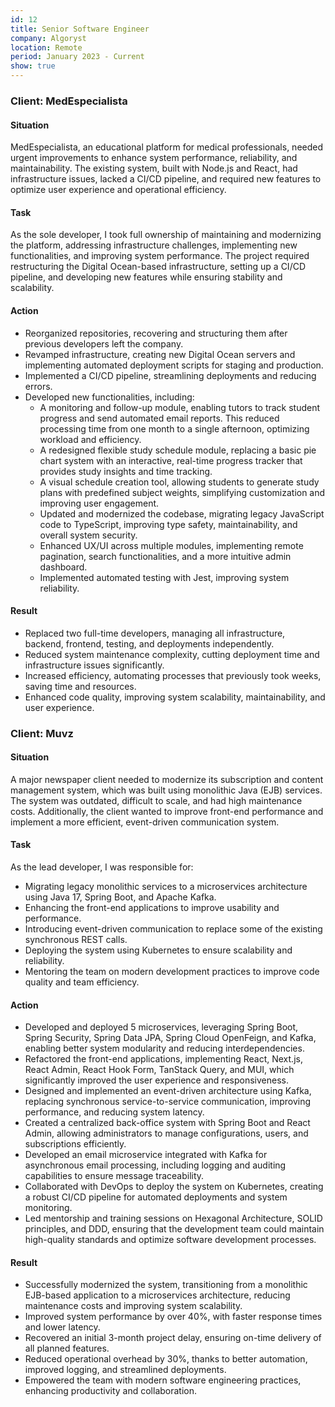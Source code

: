 ```yaml
---
id: 12
title: Senior Software Engineer
company: Algoryst
location: Remote
period: January 2023 - Current
show: true
---
```


### Client: MedEspecialista

#### Situation

MedEspecialista, an educational platform for medical professionals, needed urgent improvements to enhance system performance, reliability, and maintainability. The existing system, built with Node.js and React, had infrastructure issues, lacked a CI/CD pipeline, and required new features to optimize user experience and operational efficiency.

#### Task

As the sole developer, I took full ownership of maintaining and modernizing the platform, addressing infrastructure challenges, implementing new functionalities, and improving system performance. The project required restructuring the Digital Ocean-based infrastructure, setting up a CI/CD pipeline, and developing new features while ensuring stability and scalability.

#### Action

- Reorganized repositories, recovering and structuring them after previous developers left the company.
- Revamped infrastructure, creating new Digital Ocean servers and implementing automated deployment scripts for staging and production.
- Implemented a CI/CD pipeline, streamlining deployments and reducing errors.
- Developed new functionalities, including:
  - A monitoring and follow-up module, enabling tutors to track student progress and send automated email reports. This reduced processing time from one month to a single afternoon, optimizing workload and efficiency.
  - A redesigned flexible study schedule module, replacing a basic pie chart system with an interactive, real-time progress tracker that provides study insights and time tracking.
  - A visual schedule creation tool, allowing students to generate study plans with predefined subject weights, simplifying customization and improving user engagement.
  - Updated and modernized the codebase, migrating legacy JavaScript code to TypeScript, improving type safety, maintainability, and overall system security.
  - Enhanced UX/UI across multiple modules, implementing remote pagination, search functionalities, and a more intuitive admin dashboard.
  - Implemented automated testing with Jest, improving system reliability.

#### Result

- Replaced two full-time developers, managing all infrastructure, backend, frontend, testing, and deployments independently.
- Reduced system maintenance complexity, cutting deployment time and infrastructure issues significantly.
- Increased efficiency, automating processes that previously took weeks, saving time and resources.
- Enhanced code quality, improving system scalability, maintainability, and user experience.

### Client: Muvz

#### Situation

A major newspaper client needed to modernize its subscription and content management system, which was built using monolithic Java (EJB) services. The system was outdated, difficult to scale, and had high maintenance costs. Additionally, the client wanted to improve front-end performance and implement a more efficient, event-driven communication system.

#### Task

As the lead developer, I was responsible for:

- Migrating legacy monolithic services to a microservices architecture using Java 17, Spring Boot, and Apache Kafka.
- Enhancing the front-end applications to improve usability and performance.
- Introducing event-driven communication to replace some of the existing synchronous REST calls.
- Deploying the system using Kubernetes to ensure scalability and reliability.
- Mentoring the team on modern development practices to improve code quality and team efficiency.

#### Action

- Developed and deployed 5 microservices, leveraging Spring Boot, Spring Security, Spring Data JPA, Spring Cloud OpenFeign, and Kafka, enabling better system modularity and reducing interdependencies.
- Refactored the front-end applications, implementing React, Next.js, React Admin, React Hook Form, TanStack Query, and MUI, which significantly improved the user experience and responsiveness.
- Designed and implemented an event-driven architecture using Kafka, replacing synchronous service-to-service communication, improving performance, and reducing system latency.
- Created a centralized back-office system with Spring Boot and React Admin, allowing administrators to manage configurations, users, and subscriptions efficiently.
- Developed an email microservice integrated with Kafka for asynchronous email processing, including logging and auditing capabilities to ensure message traceability.
- Collaborated with DevOps to deploy the system on Kubernetes, creating a robust CI/CD pipeline for automated deployments and system monitoring.
- Led mentorship and training sessions on Hexagonal Architecture, SOLID principles, and DDD, ensuring that the development team could maintain high-quality standards and optimize software development processes.

#### Result

- Successfully modernized the system, transitioning from a monolithic EJB-based application to a microservices architecture, reducing maintenance costs and improving system scalability.
- Improved system performance by over 40%, with faster response times and lower latency.
- Recovered an initial 3-month project delay, ensuring on-time delivery of all planned features.
- Reduced operational overhead by 30%, thanks to better automation, improved logging, and streamlined deployments.
- Empowered the team with modern software engineering practices, enhancing productivity and collaboration.
